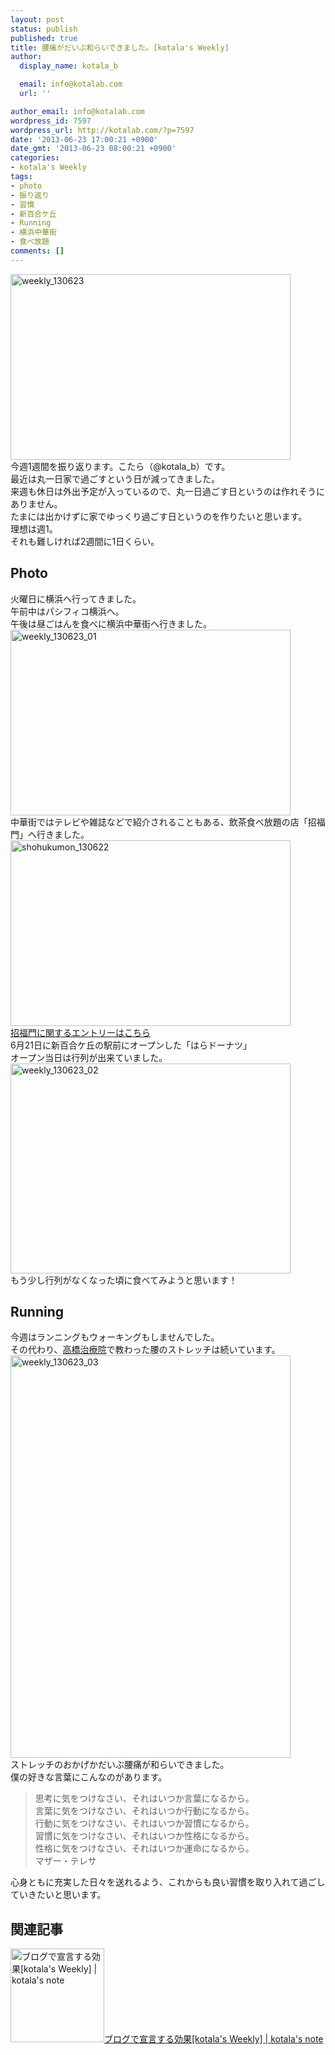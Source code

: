 ```yaml
---
layout: post
status: publish
published: true
title: 腰痛がだいぶ和らいできました。[kotala's Weekly]
author:
  display_name: kotala_b

  email: info@kotalab.com
  url: ''

author_email: info@kotalab.com
wordpress_id: 7597
wordpress_url: http://kotalab.com/?p=7597
date: '2013-06-23 17:00:21 +0900'
date_gmt: '2013-06-23 08:00:21 +0900'
categories:
- kotala's Weekly
tags:
- photo
- 振り返り
- 習慣
- 新百合ケ丘
- Running
- 横浜中華街
- 食べ放題
comments: []
---
```

<p><img src="http://kotalab.com/wp-content/uploads/weekly_130623-448x297.jpg" alt="weekly_130623" width="448" height="297" class="alignnone size-large wp-image-7599" /><br />
今週1週間を振り返ります。こたら（@kotala_b）です。<br />
最近は丸一日家で過ごすという日が減ってきました。<br />
来週も休日は外出予定が入っているので、丸一日過ごす日というのは作れそうにありません。<br />
たまには出かけずに家でゆっくり過ごす日というのを作りたいと思います。<br />
理想は週1。<br />
それも難しければ2週間に1日くらい。<br />
<!--more--></p>
<h2>Photo</h2>
<p>火曜日に横浜へ行ってきました。<br />
午前中はパシフィコ横浜へ。<br />
午後は昼ごはんを食べに横浜中華街へ行きました。<br />
<img src="http://kotalab.com/wp-content/uploads/weekly_130623_01-448x297.jpg" alt="weekly_130623_01" width="448" height="297" class="alignnone size-large wp-image-7601" /><br />
中華街ではテレビや雑誌などで紹介されることもある、飲茶食べ放題の店「招福門」へ行きました。<br />
<img src="http://kotalab.com/wp-content/uploads/shohukumon_130622-448x297.jpg" alt="shohukumon_130622" width="448" height="297" class="alignnone size-large wp-image-7587" /><br />
<a href="http://kotalab.com/chinese-shohukumon" title="[Food]テレビや雑誌にも紹介される人気のお店。横浜中華街の「招福門」で飲茶食べ放題を満喫してきた！" target="_blank">招福門に関するエントリーはこちら</a><br />
6月21日に新百合ケ丘の駅前にオープンした「はらドーナツ」<br />
オープン当日は行列が出来ていました。<br />
<img src="http://kotalab.com/wp-content/uploads/weekly_130623_02-448x336.jpg" alt="weekly_130623_02" width="448" height="336" class="alignnone size-large wp-image-7600" /><br />
もう少し行列がなくなった頃に食べてみようと思います！</p>
<h2>Running</h2>
<p>今週はランニングもウォーキングもしませんでした。<br />
その代わり、<a href="http://taka-c.com/" target="_blank">高橋治療院</a>で教わった腰のストレッチは続いています。<br />
<img src="http://kotalab.com/wp-content/uploads/weekly_130623_03-448x644.jpg" alt="weekly_130623_03" width="448" height="644" class="alignnone size-large wp-image-7603" /><br />
ストレッチのおかげかだいぶ腰痛が和らいできました。<br />
僕の好きな言葉にこんなのがあります。</p>
<blockquote><p>思考に気をつけなさい、それはいつか言葉になるから。<br />
言葉に気をつけなさい、それはいつか行動になるから。<br />
行動に気をつけなさい、それはいつか習慣になるから。<br />
習慣に気をつけなさい、それはいつか性格になるから。<br />
性格に気をつけなさい、それはいつか運命になるから。<br />
マザー・テレサ</p></blockquote>
<p>心身ともに充実した日々を送れるよう、これからも良い習慣を取り入れて過ごしていきたいと思います。</p>
<h2 class="rele">関連記事</h2>
<p><a href="http://kotalab.com/weekly-130616" target="_blank"><img  class="alignleft" src="http://kotalab.com/wp-content/uploads/weekly_130616-448x336.jpg" alt="ブログで宣言する効果[kotala's Weekly] | kotala's note" width="150" /></a><a href="http://kotalab.com/weekly-130616" target="_blank">ブログで宣言する効果[kotala's Weekly] | kotala's note</a><br style="clear:both;" /></p>
